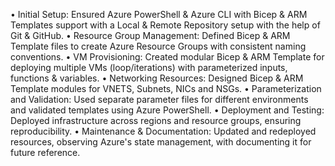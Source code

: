•	Initial Setup: Ensured Azure PowerShell & Azure CLI with Bicep & ARM Templates support with a Local & Remote Repository setup with the help of Git & GitHub.
•	Resource Group Management: Defined Bicep & ARM Template files to create Azure Resource Groups with consistent naming conventions.
•	VM Provisioning: Created modular Bicep & ARM Template for deploying multiple VMs (loop/iterations) with parameterized inputs, functions & variables.
•	Networking Resources: Designed Bicep & ARM Template modules for VNETS, Subnets, NICs and NSGs.
•	Parameterization and Validation: Used separate parameter files for different environments and validated templates using Azure PowerShell.
•	Deployment and Testing: Deployed infrastructure across regions and resource groups, ensuring reproducibility.
•	Maintenance & Documentation: Updated and redeployed resources, observing Azure's state management, with documenting it for future reference.
